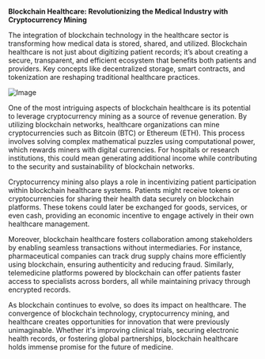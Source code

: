 **Blockchain Healthcare: Revolutionizing the Medical Industry with Cryptocurrency Mining**

The integration of blockchain technology in the healthcare sector is transforming how medical data is stored, shared, and utilized. Blockchain healthcare is not just about digitizing patient records; it’s about creating a secure, transparent, and efficient ecosystem that benefits both patients and providers. Key concepts like decentralized storage, smart contracts, and tokenization are reshaping traditional healthcare practices. 

![Image](https://github.com/user-attachments/assets/31692037-0104-4703-abd1-696b6a7dd41b)

One of the most intriguing aspects of blockchain healthcare is its potential to leverage cryptocurrency mining as a source of revenue generation. By utilizing blockchain networks, healthcare organizations can mine cryptocurrencies such as Bitcoin (BTC) or Ethereum (ETH). This process involves solving complex mathematical puzzles using computational power, which rewards miners with digital currencies. For hospitals or research institutions, this could mean generating additional income while contributing to the security and sustainability of blockchain networks.

Cryptocurrency mining also plays a role in incentivizing patient participation within blockchain healthcare systems. Patients might receive tokens or cryptocurrencies for sharing their health data securely on blockchain platforms. These tokens could later be exchanged for goods, services, or even cash, providing an economic incentive to engage actively in their own healthcare management.

Moreover, blockchain healthcare fosters collaboration among stakeholders by enabling seamless transactions without intermediaries. For instance, pharmaceutical companies can track drug supply chains more efficiently using blockchain, ensuring authenticity and reducing fraud. Similarly, telemedicine platforms powered by blockchain can offer patients faster access to specialists across borders, all while maintaining privacy through encrypted records.

As blockchain continues to evolve, so does its impact on healthcare. The convergence of blockchain technology, cryptocurrency mining, and healthcare creates opportunities for innovation that were previously unimaginable. Whether it's improving clinical trials, securing electronic health records, or fostering global partnerships, blockchain healthcare holds immense promise for the future of medicine.